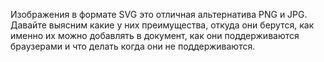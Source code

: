 Изображения в формате SVG это отличная альтернатива PNG и JPG. Давайте
выясним какие у них преимущества, откуда они берутся, как именно их можно
добавлять в документ, как они поддерживаются браузерами и что делать когда они
не поддерживаются.

